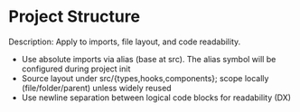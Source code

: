 # Project Structure
Description: Apply to imports, file layout, and code readability.

- Use absolute imports via alias (base at src). The alias symbol will be configured during project init
- Source layout under src/{types,hooks,components}; scope locally (file/folder/parent) unless widely reused
- Use newline separation between logical code blocks for readability (DX)

